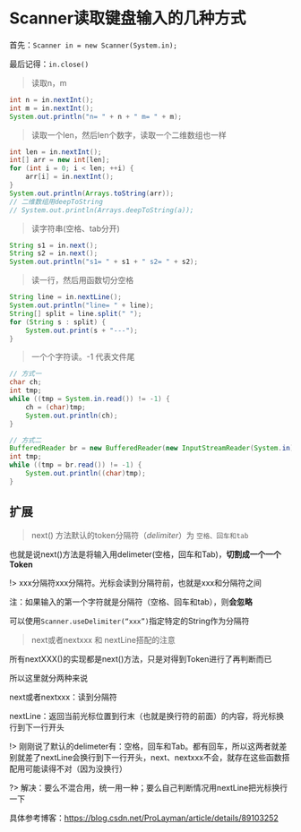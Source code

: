 # Scanner读取键盘输入的几种方式

首先：`Scanner in = new Scanner(System.in);`

最后记得：`in.close()`

> 读取n，m

```java
int n = in.nextInt();
int m = in.nextInt();
System.out.println("n= " + n + " m= " + m);
```

> 读取一个len，然后len个数字，读取一个二维数组也一样

```java
int len = in.nextInt();
int[] arr = new int[len];
for (int i = 0; i < len; ++i) {
    arr[i] = in.nextInt();
}
System.out.println(Arrays.toString(arr));
// 二维数组用deepToString
// System.out.println(Arrays.deepToString(a));
```

> 读字符串(空格、tab分开)

```java
String s1 = in.next();
String s2 = in.next();
System.out.println("s1= " + s1 + " s2= " + s2);
```

> 读一行，然后用函数切分空格

```java
String line = in.nextLine();
System.out.println("line= " + line);
String[] split = line.split(" ");
for (String s : split) {
    System.out.print(s + "---");
}
```

> 一个个字符读。-1 代表文件尾

```java
// 方式一
char ch;
int tmp;
while ((tmp = System.in.read()) != -1) {
    ch = (char)tmp;
    System.out.println(ch);
}

// 方式二
BufferedReader br = new BufferedReader(new InputStreamReader(System.in));
int tmp;
while ((tmp = br.read()) != -1) {
    System.out.println((char)tmp);
}
```



## 扩展

> next() 方法默认的token分隔符（*delimiter*）为 `空格、回车和tab`

也就是说next()方法是将输入用delimeter(空格，回车和Tab)，**切割成一个一个Token**

!> xxx分隔符xxx分隔符。光标会读到分隔符前，也就是xxx和分隔符之间

注：如果输入的第一个字符就是分隔符（空格、回车和tab），则**会忽略**

可以使用`Scanner.useDelimiter(“xxx”)`指定特定的String作为分隔符

> next或者nextxxx 和 nextLine搭配的注意

所有nextXXX()的实现都是next()方法，只是对得到Token进行了再判断而已

所以这里就分两种来说

next或者nextxxx：读到分隔符

nextLine：返回当前光标位置到行末（也就是换行符的前面）的内容，将光标换行到下一行开头

!> 刚刚说了默认的delimeter有：空格，回车和Tab。都有回车，所以这两者就差别就差了nextLine会换行到下一行开头，next、nextxxx不会，就存在这些函数搭配用可能读得不对（因为没换行）

?> 解决：要么不混合用，统一用一种；要么自己判断情况用nextLine把光标换行一下

具体参考博客：https://blog.csdn.net/ProLayman/article/details/89103252